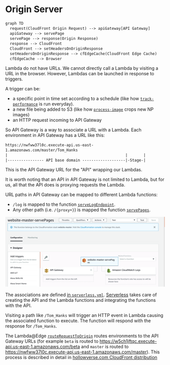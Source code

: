 # Origin Server

```mermaid
graph TD
  request(CloudFront Origin Request) --> apiGateway[API Gateway]
  apiGateway --> servePage
  servePage --> response(Origin Response)
  response --> CloudFront
  CloudFront --> setHeadersOnOriginResponse
  setHeadersOnOriginResponse --> cfEdgeCache(CloudFront Edge Cache)
  cfEdgeCache --> Browser
```

Lambda do not have URLs. We cannot directly call a Lambda by visiting a URL in the browser. However, Lambdas can be launched in response to triggers.

A trigger can be:

* a specific point in time set according to a schedule (like how [`track-performance`](https://github.com/hollowverse/track-performance) is run everyday).
* a new file being added to S3 (like how [`process-image`](https://github.com/hollowverse/process-image) crops new NP images)
* an HTTP request incoming to API Gateway

So API Gateway is a way to associate a URL with a Lambda. Each environment in API Gateway has a URL like this:

```
https://nwfww37l0c.execute-api.us-east-1.amazonaws.com/master/Tom_Hanks
|                                                    |       |
|---------------- API base domain -------------------|-Stage-|
```

This is the API Gateway URL for the "API" wrapping our Lambdas.

It is worth noting that an API in API Gateway is not limited to Lambda, but for us, all that the API does is proxying requests the Lambda.

URL paths in API Gateway can be mapped to different Lambda functions:

* `/log` is mapped to the function [`serveLogEndpoint`](https://github.com/hollowverse/hollowverse/blob/fa81a9ddb39fa908f9eb8fe4524e46db486134fd/src/serveLogEndpoint.ts).
* Any other path (i.e. `/{proxy+}`) is mapped the function [`servePages`](https://github.com/hollowverse/hollowverse/blob/fa81a9ddb39fa908f9eb8fe4524e46db486134fd/src/servePages.ts).

![A Lambda function associated with API Gateway](./apiGatewayLambdaIntegration.png)

The associations are defined [in `serverless.yml`](https://github.com/hollowverse/hollowverse/blob/fa81a9ddb39fa908f9eb8fe4524e46db486134fd/serverless.yml#L30). [Serverless](https://serverless.com/) takes care of creating the API and the Lambda functions and integrating the functions with the API.

Visiting a path like `/Tom_Hanks` will trigger an HTTP event in Lambda causing the associated function to execute. The function will respond with the response for `/Tom_Hanks`.

The Lambda@Edge [`routeRequestToOrigin`](https://github.com/hollowverse/route-request/blob/master/src/routeRequestToOrigin.ts) routes environments to the API Gateway URLs (for example `beta` is routed to https://w5ch1jftqc.execute-api.us-east-1.amazonaws.com/beta and `master` is routed to https://nwfww37l0c.execute-api.us-east-1.amazonaws.com/master).
This process is described in detail in [hollowverse.com CloudFront distribution](../hollowverseComCloudFront/hollowverseComCloudFront.md)
